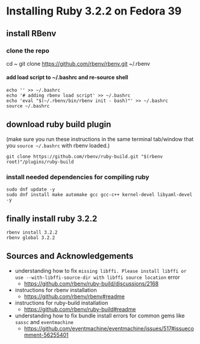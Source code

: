 # Installing Ruby 3.2.2 on Fedora 39

## install RBenv

### clone the repo
cd ~
git clone https://github.com/rbenv/rbenv.git ~/.rbenv

#### add load script to ~/.bashrc and re-source shell

```
echo '' >> ~/.bashrc
echo '# adding rbenv load script' >> ~/.bashrc
echo 'eval "$(~/.rbenv/bin/rbenv init - bash)"' >> ~/.bashrc
source ~/.bashrc
```

## download ruby build plugin

(make sure you run these instructions in the same terminal tab/window that you `source ~/.bashrc` with rbenv loaded.)

```
git clone https://github.com/rbenv/ruby-build.git "$(rbenv root)"/plugins/ruby-build
```

### install needed dependencies for compiling ruby

```
sudo dnf update -y
sudo dnf install make automake gcc gcc-c++ kernel-devel libyaml-devel -y
```

## finally install ruby 3.2.2

```
rbenv install 3.2.2
rbenv global 3.2.2
```

## Sources and Acknowledgements

- understanding how to fix `missing libffi. Please install libffi or use --with-libffi-source-dir with libffi source location` error
  - https://github.com/rbenv/ruby-build/discussions/2168
- instructions for rbenv installation
  - https://github.com/rbenv/rbenv#readme
- instructions for ruby-build installation
  - https://github.com/rbenv/ruby-build#readme
- understanding how to fix bundle install errors for common gems like `sassc` and `eventmachine`
  - https://github.com/eventmachine/eventmachine/issues/517#issuecomment-56255401
